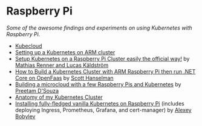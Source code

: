 Raspberry Pi
=======================================================================

*Some of the awesome findings and experiments on using Kubernetes with Raspberry Pi.*

* [Kubecloud](http://kubecloud.io)
* [Setting up a Kubernetes on ARM cluster](https://kubecloud.io/setting-up-a-kubernetes-1-11-raspberry-pi-cluster-using-kubeadm-952bbda329c8)
* [Setup Kubernetes on a Raspberry Pi Cluster easily the official way!](https://blog.hypriot.com/post/setup-kubernetes-raspberry-pi-cluster/) by [Mathias Renner and Lucas Käldström](https://blog.hypriot.com/crew/)
* [How to Build a Kubernetes Cluster with ARM Raspberry Pi then run .NET Core on OpenFaas](https://www.hanselman.com/blog/HowToBuildAKubernetesClusterWithARMRaspberryPiThenRunNETCoreOnOpenFaas.aspx) by [Scott Hanselman](https://twitter.com/shanselman)
* [Building a microcloud with a few Raspberry Pis and Kubernetes](https://mirailabs.io/blog/building-a-microcloud/) by [Preetam D'Souza](https://preetam.io/)
* [Anatomy of my Kubernetes Cluster](https://ttt.io/anatomy-of-my-kubernetes-cluster)
* [Installing fully-fledged vanilla Kubernetes on Raspberry Pi](https://blog.palark.com/installing-fully-fledged-vanilla-kubernetes-on-raspberry-pi/) (includes deploying Ingress, Prometheus, Grafana, and cert-manager) by [Alexey Bobylev](https://github.com/alexeybobylev)
